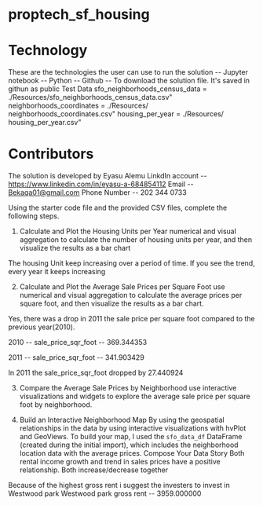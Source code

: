 # proptech_sf_housing
# Technology 
 These are the technologies the user can use to run the solution -- Jupyter notebook  -- Python -- Github -- To download the solution file. It's saved in githun as public
Test Data 
sfo_neighborhoods_census_data = ./Resources/sfo_neighborhoods_census_data.csv"
neighborhoods_coordinates = ./Resources/ neighborhoods_coordinates.csv"
housing_per_year = ./Resources/ housing_per_year.csv"

 # Contributors 
 The solution is developed by Eyasu Alemu LinkdIn account -- https://www.linkedin.com/in/eyasu-a-684854112 Email -- Bekaqa01@gmail.com Phone Number -- 202 344 0733


Using the starter code file and the provided CSV files, complete the following steps.

1.	Calculate and Plot the Housing Units per Year
numerical and visual aggregation to calculate the number of housing units per year, and then visualize the results as a bar chart

The housing Unit keep increasing over a period of time. If you see the trend, every year it keeps increasing

2.	Calculate and Plot the Average Sale Prices per Square Foot
use numerical and visual aggregation to calculate the average prices per square foot, and then visualize the results as a bar chart.

Yes, there was a drop in 2011 the sale price per square foot compared to the previous year(2010). 

2010 -- sale_price_sqr_foot -- 369.344353

2011 -- sale_price_sqr_foot -- 341.903429

In 2011 the sale_price_sqr_foot dropped by 27.440924

3.	Compare the Average Sale Prices by Neighborhood
 use interactive visualizations and widgets to explore the average sale price per square foot by neighborhood. 

4.	Build an Interactive Neighborhood Map
By using the geospatial relationships in the data by using interactive visualizations with hvPlot and GeoViews. To build your map, I used the `sfo_data_df` DataFrame (created during the initial import), which includes the neighborhood location data with the average prices. 
Compose Your Data Story
Both rental income growth and trend in sales prices have a positive relationship. Both increase/decrease together

Because of the highest gross rent i suggest the investers to invest in Westwood park 
Westwood park gross rent -- 3959.000000
